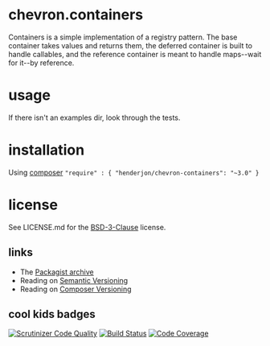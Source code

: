 # chevron.containers

Containers is a simple implementation of a registry pattern. The
base container takes values and returns them, the deferred container is built
to handle callables, and the reference container is meant to handle maps--wait
for it--by reference.

# usage

If there isn't an examples dir, look through the tests.

# installation

Using [composer](http://getcomposer.org/) `"require" : { "henderjon/chevron-containers": "~3.0" }`

# license

See LICENSE.md for the [BSD-3-Clause](http://opensource.org/licenses/BSD-3-Clause) license.

## links

  - The [Packagist archive](https://packagist.org/packages/henderjon/chevron-containers)
  - Reading on [Semantic Versioning](http://semver.org/)
  - Reading on [Composer Versioning](https://getcomposer.org/doc/01-basic-usage.md#package-versions)

## cool kids badges

[![Scrutinizer Code Quality](https://scrutinizer-ci.com/g/henderjon/chevron.containers/badges/quality-score.png?b=master)](https://scrutinizer-ci.com/g/henderjon/chevron.containers/?branch=master)
[![Build Status](https://scrutinizer-ci.com/g/henderjon/chevron.containers/badges/build.png?b=master)](https://scrutinizer-ci.com/g/henderjon/chevron.containers/build-status/master)
[![Code Coverage](https://scrutinizer-ci.com/g/henderjon/chevron.containers/badges/coverage.png?b=master)](https://scrutinizer-ci.com/g/henderjon/chevron.containers/?branch=master)